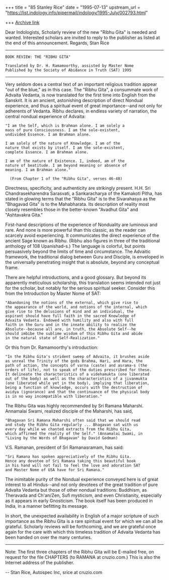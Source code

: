 +++
title = "85 Stanley Rice"
date = "1995-07-13"
upstream_url = "https://list.indology.info/pipermail/indology/1995-July/002793.html"

+++
[Archive link](https://list.indology.info/pipermail/indology/1995-July/002793.html)

Dear Indologists,
Scholarly review of the new "Ribhu Gita" is needed and wanted.
Interested scholars are invited to reply to the publisher
as listed at the end of this announcement.
  Regards, Stan Rice

--------------------------------------------------------------

    BOOK REVIEW: THE "RIBHU GITA"

    Translated by Dr. H. Ramamoorthy, assisted by Master Nome
    Published by the Society of Abidance in Truth (SAT) 1995

---------------------------------------------------------------

Very seldom does a central text of an important religious
tradition appear "out of the blue," as in this case. The "Ribhu 
Gita", a consummate work of Advaita Vedanta, is now translated for
the first time into English from the Sanskrit. It is an ancient,
astonishing description of direct Nondual experience, and thus
a spiritual event of great importance--and not only for adherents
of Vedanta. Ribhu declares, in endless variety of narration, the 
central nondual experience of Advaita:

    "I am the Self, which is Brahman alone. I am solely a
    mass of pure Consciousness. I am the sole-existent,
    undivided Essence. I am Brahman alone.

    I am solely of the nature of Knowledge. I am of the
    nature that exists by itself. I am the sole-existent,
    complete Essence. I am Brahman alone.

    I am of the nature of Existence. I, indeed, am of the
    nature of beatitude. I am beyond meaning or absence of
    meaning. I am Brahman alone."

      (From Chapter 1 of the "Ribhu Gita", verses 46-48)

Directness, specificity, and authenticity are strikingly present.
H.H. Sri Chandrasekharendra Sarasvati, a Sankaracharya of the
Kamakoti Pitha, has stated in glowing terms that the "Ribhu
Gita" is to the Sivarahasya as the "Bhagavad Gita" is to the
Mahabharata. Its description of reality most closely resembles 
those in the better-known "Avadhut Gita" and "Ashtavakra Gita." 

First-hand descriptions of the experience of Nonduality are
luminous and rare. And none is more powerful than this classic, as 
the reader can scarcely avoid experiencing. It communicates the
direct experience of the ancient Sage known as Ribhu. (Ribhu also
figures in three of the traditional anthology of 108 Upanishad-s.)
The language is colorful, but points persuasively beyond the limits
of time and circumstance. The Advaitic framework, the traditional
dialog between Guru and Disciple, is enveloped in the universally
penetrating insight that is absolute, beyond any conceptual frame.

There are helpful introductions, and a good glossary. But beyond its
apparently meticulous scholarship, this translation seems intended 
not just for the scholar, but notably for the serious spiritual seeker.
Consider this from the Introduction by Master Nome of SAT:

    "Abandoning the notions of the external, which give rise to
    the appearance of the world, and notions of the internal, which
    give rise to the delusions of mind and an individual, the
    aspirant should have full faith in the sacred Knowledge of
    Advaita Vedanta. Endowed with humility and also with full
    faith in the Guru and in the innate ability to realize the
    Absolute--because all are, in truth, the Absolute Self--he
    should imbibe the sublime wisdom of this Ribhu Gita and abide
    in the natural state of Self-Realization."  

Or this from Dr. Ramamoorthy's introduction:

    "In the Ribhu Gita's strident sweep of Advaita, it brushes aside
    as unreal the Trinity of the gods Brahma, Hari, and Hara, the
    path of action, the concepts of varna (caste) and asrama-s (the
    orders of life), not to speak of the duties prescribed for these.
    It delineate the characteristics of a videhamukta (one liberated
    out of the body) as well as the characteristics of a jivanmukta
    (one liberated while yet in the body), implying that liberation,
    being a function of knowledge, occurs with the destruction of
    avidya (ignorance) and that the continuance of the physical body
    is in no way incompatible with liberation."

The Ribhu Gita was highly recommended by Sri Ramana Maharshi.  
Annamalai Swami, realized disciple of the Maharshi, has said,

    "Bhagavan Sri Ramana Maharshi often said that we should read
    and study the Ribhu Gita regularly ... Bhagavan sat with us
    every day while we chanted extracts from the Ribhu Gita,
    which affirmed the reality of the Self." (Annamalai Swami, in
    "Living by the Words of Bhagavan" by David Godman)

V.S. Ramanan, president of Sri Ramanasramam, has said:

    "Sri Ramana has spoken appreciatively of the Ribhu Gita.
    Hence any devotee of Sri Ramana taking this beautiful book
    in his hand will not fail to feel the love and adoration SAT
    and Master Nome of USA have for Sri Ramana."

The inimitable purity of the Nondual experience conveyed here
is of great interest to all Hindus--and not only devotees of the
great tradition of pure Advaita Vedanta but those of other nondual
traditions: Buddhism, as Theravada and Ch'an/Zen, Sufi mysticism,
and even Christianity, especially as it appears in early Gnosticism.
The book itself has been produced in India, in a manner befitting
its message.

In short, the unexpected availability in English of a major
scripture of such importance as the Ribhu Gita is a rare spiritual
event for which we can all be grateful. Scholarly reviews will be
forthcoming, and we are grateful once again for the care with which 
this timeless tradition of Advaita Vedanta has been handed on over 
the many centuries. 

------------------------------------------------------------------
Note: The first three chapters of the Ribhu Gita will be E-mailed 
free, on request for the file CHAPTERS (to RAMANA at cruzio.com.)
This is also the Internet address of the publisher.


-- 
Stan Rice, Autospec Inc, srice at cruzio.com  









